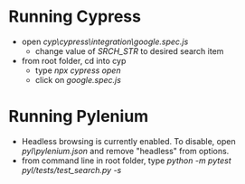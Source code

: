 # Running Cypress
* open _cyp\cypress\integration\google.spec.js_
  * change value of _SRCH_STR_ to desired search item
* from root folder, cd into cyp
  * type _npx cypress open_
  * click on _google.spec.js_

# Running Pylenium
* Headless browsing is currently enabled. To disable, open _pyl\pylenium.json_ and remove "headless" from options.
* from command line in root folder, type _python -m pytest pyl/tests/test_search.py -s_